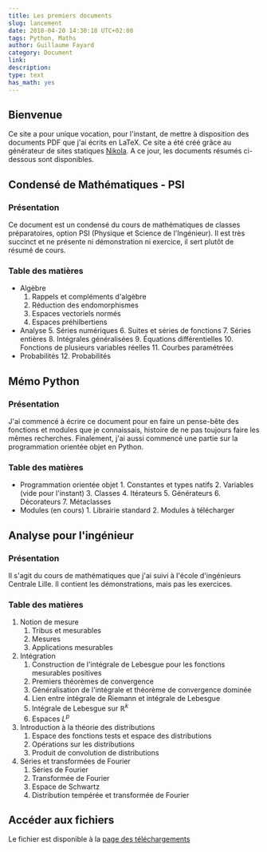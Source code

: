```yaml
---
title: Les premiers documents
slug: lancement
date: 2018-04-20 14:30:18 UTC+02:00
tags: Python, Maths
author: Guillaume Fayard
category: Document
link:
description:
type: text
has_math: yes
---
```


## Bienvenue

Ce site a pour unique vocation, pour l'instant, de mettre à disposition des documents PDF que j'ai écrits en LaTeX. Ce site a été créé grâce au générateur de sites statiques [Nikola](http://getnikola.com). <!-- TEASER_END -->
 A ce jour, les documents résumés ci-dessous sont disponibles.

## Condensé de Mathématiques - PSI
### Présentation

Ce document est un condensé du cours de mathématiques de classes préparatoires, option PSI (Physique et Science de l'Ingénieur). Il est très succinct et ne présente ni démonstration ni exercice, il sert plutôt de résumé de cours.

### Table des matières

- Algèbre
    1. Rappels et compléments d'algèbre
    2. Réduction des endomorphismes
    3. Espaces vectoriels normés
    4. Espaces préhilbertiens
- Analyse
    5. Séries numériques
    6. Suites et séries de fonctions
    7. Séries entières
    8. Intégrales généralisées
    9. Équations différentielles
    10. Fonctions de plusieurs variables réelles
    11. Courbes paramétrées
- Probabilités
    12. Probabilités

## Mémo Python
### Présentation

J'ai commencé à écrire ce document pour en faire un pense-bête des fonctions et modules que je connaissais, histoire de ne pas toujours faire les mêmes recherches. Finalement, j'ai aussi commencé une partie sur la programmation orientée objet en Python.

### Table des matières

- Programmation orientée objet
      1. Constantes et types natifs
      2. Variables (vide pour l'instant)
      3. Classes
      4. Itérateurs
      5. Générateurs
      6. Décorateurs
      7. Métaclasses
- Modules (en cours)
      1. Librairie standard
      2. Modules à télécharger

## Analyse pour l'ingénieur
### Présentation

Il s'agit du cours de mathématiques que j'ai suivi à l'école d'ingénieurs Centrale Lille. Il contient les démonstrations, mais pas les exercices.

### Table des matières

1. Notion de mesure
    1. Tribus et mesurables
    2. Mesures
    3. Applications mesurables
2. Intégration
    1. Construction de l'intégrale de Lebesgue pour les fonctions mesurables positives
    2. Premiers théorèmes de convergence
    3. Généralisation de l'intégrale et théorème de convergence dominée
    4. Lien entre intégrale de Riemann et intégrale de Lebesgue
    5. Intégrale de Lebesgue sur $\mathbb{R}^k$
    6. Espaces $L^p$
3. Introduction à la théorie des distributions
    1. Espace des fonctions tests et espace des distributions
    2. Opérations sur les distributions
    3. Produit de convolution de distributions
4. Séries et transformées de Fourier
    1. Séries de Fourier
    2. Transformée de Fourier
    3. Espace de Schwartz
    4. Distribution tempérée et transformée de Fourier

## Accéder aux fichiers

Le fichier est disponible à la [page des téléchargements](/fichiers/)
